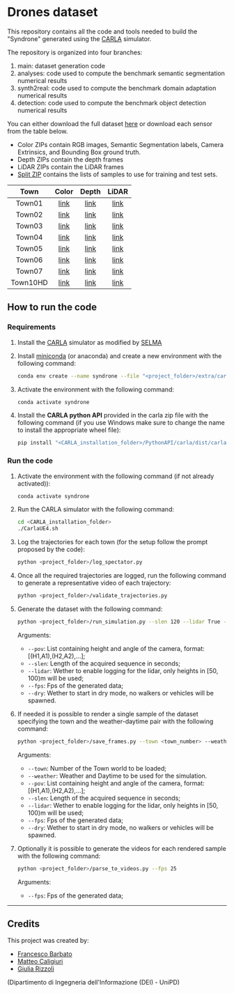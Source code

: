 # Drones dataset

This repository contains all the code and tools needed to build the "Syndrone" generated using the [CARLA](https://carla.org/) simulator.

The repository is organized into four branches:
1. main: dataset generation code
2. analyses: code used to compute the benchmark semantic segmentation numerical results
3. synth2real: code used to compute the benchmark domain adaptation numerical results
4. detection: code used to compute the benchmark object detection numerical results

You can either download the full dataset [here](https://lttm.dei.unipd.it/paper_data/syndrone/syndrone.zip) or download each sensor from the table below.
- Color ZIPs contain RGB images, Semantic Segmentation labels, Camera Extrinsics, and Bounding Box ground truth.
- Depth ZIPs contain the depth frames
- LiDAR ZIPs contain the LiDAR frames
- [Split ZIP](https://lttm.dei.unipd.it/paper_data/syndrone/splits.zip) contains the lists of samples to use for training and test sets.

|   Town   | Color | Depth | LiDAR |
| :------: | :---: | :---: | :---: |
|  Town01  | [link](https://lttm.dei.unipd.it/paper_data/syndrone/Town01_Opt_120_color.zip) | [link](https://lttm.dei.unipd.it/paper_data/syndrone/Town01_Opt_120_depth.zip) | [link](https://lttm.dei.unipd.it/paper_data/syndrone/Town01_Opt_120_lidar.zip) |
|  Town02  | [link](https://lttm.dei.unipd.it/paper_data/syndrone/Town02_Opt_120_color.zip) | [link](https://lttm.dei.unipd.it/paper_data/syndrone/Town02_Opt_120_depth.zip) | [link](https://lttm.dei.unipd.it/paper_data/syndrone/Town02_Opt_120_lidar.zip) |
|  Town03  | [link](https://lttm.dei.unipd.it/paper_data/syndrone/Town03_Opt_120_color.zip) | [link](https://lttm.dei.unipd.it/paper_data/syndrone/Town03_Opt_120_depth.zip) | [link](https://lttm.dei.unipd.it/paper_data/syndrone/Town03_Opt_120_lidar.zip) |
|  Town04  | [link](https://lttm.dei.unipd.it/paper_data/syndrone/Town04_Opt_120_color.zip) | [link](https://lttm.dei.unipd.it/paper_data/syndrone/Town04_Opt_120_depth.zip) | [link](https://lttm.dei.unipd.it/paper_data/syndrone/Town04_Opt_120_lidar.zip) |
|  Town05  | [link](https://lttm.dei.unipd.it/paper_data/syndrone/Town05_Opt_120_color.zip) | [link](https://lttm.dei.unipd.it/paper_data/syndrone/Town05_Opt_120_depth.zip) | [link](https://lttm.dei.unipd.it/paper_data/syndrone/Town05_Opt_120_lidar.zip) |
|  Town06  | [link](https://lttm.dei.unipd.it/paper_data/syndrone/Town06_Opt_120_color.zip) | [link](https://lttm.dei.unipd.it/paper_data/syndrone/Town06_Opt_120_depth.zip) | [link](https://lttm.dei.unipd.it/paper_data/syndrone/Town06_Opt_120_lidar.zip) |
|  Town07  | [link](https://lttm.dei.unipd.it/paper_data/syndrone/Town07_Opt_120_color.zip) | [link](https://lttm.dei.unipd.it/paper_data/syndrone/Town07_Opt_120_depth.zip) | [link](https://lttm.dei.unipd.it/paper_data/syndrone/Town07_Opt_120_lidar.zip) |
| Town10HD | [link](https://lttm.dei.unipd.it/paper_data/syndrone/Town10HD_Opt_120_color.zip) | [link](https://lttm.dei.unipd.it/paper_data/syndrone/Town10HD_Opt_120_depth.zip) | [link](https://lttm.dei.unipd.it/paper_data/syndrone/Town10HD_Opt_120_lidar.zip) |

## How to run the code

### Requirements

1. Install the [CARLA](https://carla.org/) simulator as modified by [SELMA](https://scanlab.dei.unipd.it/selma-dataset/)
2. Install [miniconda](https://docs.conda.io/en/latest/miniconda.html) (or anaconda) and create a new environment with the following command:

    ```bash
    conda env create --name syndrone --file "<project_folder>/extra/carla_env.yml"
    ```

3. Activate the environment with the following command:

    ```bash
    conda activate syndrone
    ```

4. Install the **CARLA python API** provided in the carla zip file with the following command (if you use Windows make sure to change the name to install the appropriate wheel file):

    ```bash
    pip install "<CARLA_installation_folder>/PythonAPI/carla/dist/carla-0.9.12-cp39-cp39-linux_x86_64.whl"
    ```

### Run the code

1. Activate the environment with the following command (if not already activated)):

    ```bash
    conda activate syndrone
    ```

2. Run the CARLA simulator with the following command:

    ```bash
    cd <CARLA_installation_folder>
    ./CarlaUE4.sh
    ```

3. Log the trajectories for each town (for the setup follow the prompt proposed by the code):

    ```bash
    python <project_folder>/log_spectator.py
    ```

4. Once all the required trajectories are logged, run the following command to generate a representative video of each trajectory:

    ```bash
    python <project_folder>/validate_trajectories.py
    ```

5. Generate the dataset with the following command:

    ```bash
    python <project_folder>/run_simulation.py --slen 120 --lidar True --fps 25
    ```

    Arguments:

    - `--pov`: List containing height and angle of the camera, format: [(H1,A1),(H2,A2),...];
    - `--slen`: Length of the acquired sequence in seconds;
    - `--lidar`: Wether to enable logging for the lidar, only heights in [50, 100)m will be used;
    - `--fps`: Fps of the generated data;
    - `--dry`: Wether to start in dry mode, no walkers or vehicles will be spawned.

6. If needed it is possible to render a single sample of the dataset specifying the town and the weather-daytime pair with the following command:

    ```bash
    python <project_folder>/save_frames.py --town <town_number> --weather <weather_daytime_pair> --slen 120 --lidar True --fps 25
    ```

    Arguments:
    - `--town`: Number of the Town world to be loaded;
    - `--weather`: Weather and Daytime to be used for the simulation.
    - `--pov`: List containing height and angle of the camera, format: [(H1,A1),(H2,A2),...];
    - `--slen`: Length of the acquired sequence in seconds;
    - `--lidar`: Wether to enable logging for the lidar, only heights in [50, 100)m will be used;
    - `--fps`: Fps of the generated data;
    - `--dry`: Wether to start in dry mode, no walkers or vehicles will be spawned.

7. Optionally it is possible to generate the videos for each rendered sample with the following command:

    ```bash
    python <project_folder>/parse_to_videos.py --fps 25
    ```

    Arguments:

    - `--fps`: Fps of the generated data;

---

## Credits

This project was created by:

- [Francesco Barbato](https://github.com/barbafrank)
- [Matteo Caligiuri](https://github.com/matteocali)
- [Giulia Rizzoli](https://github.com/rizzoligiulia)

(Dipartimento di Ingegneria dell'Informazione (DEI) - UniPD)
